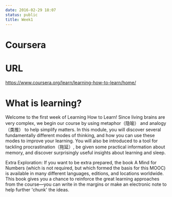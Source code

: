 ```yaml
---
date: 2016-02-29 18:07
status: public
title: Week1
---
```


# Coursera
#  
# URL
<https://www.coursera.org/learn/learning-how-to-learn/home/>

# What is learning?
Welcome to the first week of Learning How to Learn! Since living brains are very complex, we begin our course by using metaphor（隐喻） and analogy（类推） to help simplify matters. In this module, you will discover several fundamentally different modes of thinking, and how you can use these modes to improve your learning. You will also be introduced to a tool for tackling procrastination（拖延）, be given some practical information about memory, and discover surprisingly useful insights about learning and sleep.

Extra Exploration: If you want to be extra prepared, the book A Mind for Numbers (which is not required, but which formed the basis for this MOOC) is available in many different languages, editions, and locations worldwide. This book gives you a chance to reinforce the great learning approaches from the course—you can write in the margins or make an electronic note to help further 'chunk' the ideas.